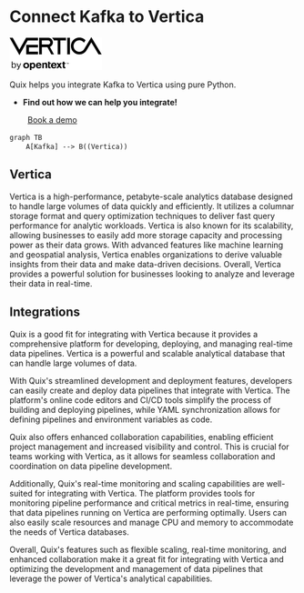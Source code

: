 # Connect Kafka to Vertica

![](./images/logo_1.jpg)

Quix helps you integrate Kafka to Vertica using pure Python.

<div class="grid cards blog-grid-card" markdown>

- __Find out how we can help you integrate!__

    <a class="md-button md-button--primary" href="https://share.hsforms.com/1iW0TmZzKQMChk0lxd_tGiw4yjw2?__hstc=175542013.2303933fbd746c0ac86d9ccbe9bc9100.1728383268831.1729603416735.1729620918855.31&__hssc=175542013.1.1729620918855&__hsfp=2132701734" target="_blank" style="margin:.5rem;">Book a demo</a>

</div>

```mermaid
graph TB
    A[Kafka] --> B((Vertica))
```

## Vertica

Vertica is a high-performance, petabyte-scale analytics database designed to handle large volumes of data quickly and efficiently. It utilizes a columnar storage format and query optimization techniques to deliver fast query performance for analytic workloads. Vertica is also known for its scalability, allowing businesses to easily add more storage capacity and processing power as their data grows. With advanced features like machine learning and geospatial analysis, Vertica enables organizations to derive valuable insights from their data and make data-driven decisions. Overall, Vertica provides a powerful solution for businesses looking to analyze and leverage their data in real-time.

## Integrations

Quix is a good fit for integrating with Vertica because it provides a comprehensive platform for developing, deploying, and managing real-time data pipelines. Vertica is a powerful and scalable analytical database that can handle large volumes of data. 

With Quix's streamlined development and deployment features, developers can easily create and deploy data pipelines that integrate with Vertica. The platform's online code editors and CI/CD tools simplify the process of building and deploying pipelines, while YAML synchronization allows for defining pipelines and environment variables as code.

Quix also offers enhanced collaboration capabilities, enabling efficient project management and increased visibility and control. This is crucial for teams working with Vertica, as it allows for seamless collaboration and coordination on data pipeline development.

Additionally, Quix's real-time monitoring and scaling capabilities are well-suited for integrating with Vertica. The platform provides tools for monitoring pipeline performance and critical metrics in real-time, ensuring that data pipelines running on Vertica are performing optimally. Users can also easily scale resources and manage CPU and memory to accommodate the needs of Vertica databases.

Overall, Quix's features such as flexible scaling, real-time monitoring, and enhanced collaboration make it a great fit for integrating with Vertica and optimizing the development and management of data pipelines that leverage the power of Vertica's analytical capabilities.

